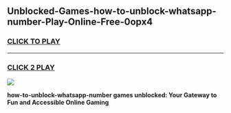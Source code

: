 
## Unblocked-Games-how-to-unblock-whatsapp-number-Play-Online-Free-0opx4
<h3>
<a href="https://premium76.site?title=how-to-unblock-whatsapp-number&ref=26A">CLICK TO PLAY</a></h3>
<hr>

<h3>
<a href="https://premium76.site?title=how-to-unblock-whatsapp-number&ref=26A">CLICK 2 PLAY</a>
  
</h3>

<a href="https://premium76.site?title=how-to-unblock-whatsapp-number&ref=26A"><img src="https://clearcache.store/games.png"></a>


**how-to-unblock-whatsapp-number games unblocked: Your Gateway to Fun and Accessible Online Gaming**
